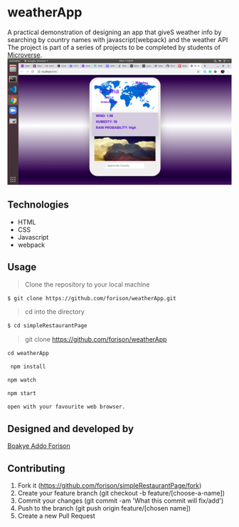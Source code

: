 # weatherApp 

A practical demonstration of designing an app that giveS weather info by searching by country names with javascript(webpack) and the weather API
The project is part of a series of projects to be completed by students of [Microverse](https://www.microverse.org/ "The Global School for Remote Software Developers!").
![image](./weApp.png)
## Technologies

- HTML
- CSS
- Javascript
- webpack

## Usage

> Clone the repository to your local machine

```sh
$ git clone https://github.com/forison/weatherApp.git
```

> cd into the directory

```sh
$ cd simpleRestaurantPage
```
> git clone https://github.com/forison/weatherApp

``` 
cd weatherApp 
```
```
 npm install
```
```
npm watch
```
```
npm start
```
```
open with your favourite web browser.
```

## Designed and developed by

[Boakye Addo Forison](https://github.com/Forison)


## Contributing

1. Fork it (https://github.com/forison/simpleRestaurantPage/fork)
2. Create your feature branch (git checkout -b feature/[choose-a-name])
3. Commit your changes (git commit -am 'What this commit will fix/add')
4. Push to the branch (git push origin feature/[chosen name])
5. Create a new Pull Request